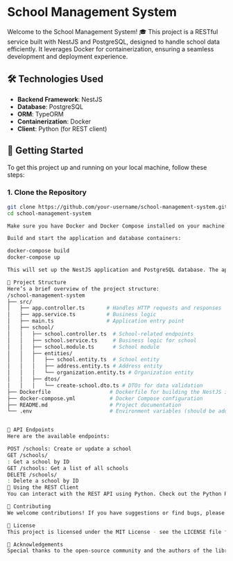 # School Management System

Welcome to the School Management System! 🎓 This project is a RESTful service built with NestJS and PostgreSQL, designed to handle school data efficiently. It leverages Docker for containerization, ensuring a seamless development and deployment experience.

## 🛠 Technologies Used

- **Backend Framework**: NestJS
- **Database**: PostgreSQL
- **ORM**: TypeORM
- **Containerization**: Docker
- **Client**: Python (for REST client)

## 🚀 Getting Started

To get this project up and running on your local machine, follow these steps:

### 1. Clone the Repository

```bash
git clone https://github.com/your-username/school-management-system.git
cd school-management-system

Make sure you have Docker and Docker Compose installed on your machine.

Build and start the application and database containers:

docker-compose build
docker-compose up

This will set up the NestJS application and PostgreSQL database. The app will be available at http://localhost:3000.

🎨 Project Structure
Here’s a brief overview of the project structure:
/school-management-system
├── src/
│   ├── app.controller.ts       # Handles HTTP requests and responses
│   ├── app.service.ts          # Business logic
│   ├── main.ts                 # Application entry point
│   ├── school/
│   │   ├── school.controller.ts  # School-related endpoints
│   │   ├── school.service.ts     # Business logic for school
│   │   ├── school.module.ts      # School module
│   │   ├── entities/
│   │   │   ├── school.entity.ts  # School entity
│   │   │   ├── address.entity.ts # Address entity
│   │   │   └── organization.entity.ts # Organization entity
│   │   ├── dtos/
│   │   │   └── create-school.dto.ts # DTOs for data validation
├── Dockerfile                   # Dockerfile for building the NestJS image
├── docker-compose.yml           # Docker Compose configuration
├── README.md                    # Project documentation
└── .env                         # Environment variables (should be added to .gitignore)


📜 API Endpoints
Here are the available endpoints:

POST /schools: Create or update a school
GET /schools/
: Get a school by ID
GET /schools: Get a list of all schools
DELETE /schools/
: Delete a school by ID
🐍 Using the REST Client
You can interact with the REST API using Python. Check out the Python REST client for details.

📝 Contributing
We welcome contributions! If you have suggestions or find bugs, please open an issue or submit a pull request.

📄 License
This project is licensed under the MIT License - see the LICENSE file for details.

🤝 Acknowledgements
Special thanks to the open-source community and the authors of the libraries and tools used in this project.